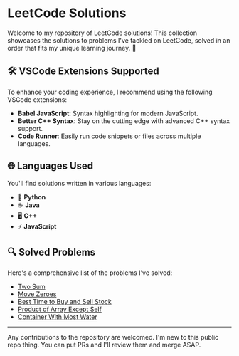 # LeetCode Solutions

Welcome to my repository of LeetCode solutions! This collection showcases the solutions to problems I've tackled on LeetCode, solved in an order that fits my unique learning journey. 🚀

## 🛠️ VSCode Extensions Supported

To enhance your coding experience, I recommend using the following VSCode extensions:

- **Babel JavaScript**: Syntax highlighting for modern JavaScript.
- **Better C++ Syntax**: Stay on the cutting edge with advanced C++ syntax support.
- **Code Runner**: Easily run code snippets or files across multiple languages.

## 🌐 Languages Used

You'll find solutions written in various languages:

- 🐍 **Python**
- ☕ **Java**
- 🖥️ **C++**
- ⚡ **JavaScript**

## 🔍 Solved Problems

Here's a comprehensive list  of the problems I've solved:

- [Two Sum](https://leetcode.com/problems/two-sum/)
- [Move Zeroes](https://leetcode.com/problems/move-zeroes/)
- [Best Time to Buy and Sell Stock](https://leetcode.com/problems/best-time-to-buy-and-sell-stock/description/)
- [Product of Array Except Self](https://leetcode.com/problems/product-of-array-except-self/)
- [Container With Most Water](https://leetcode.com/problems/container-with-most-water/)

---

Any contributions to the repository are welcomed. I'm new to this public repo thing. You can put PRs and I'll review them and merge ASAP.